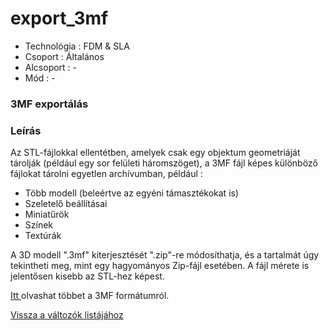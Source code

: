 # export\_3mf

* Technológia : FDM & SLA
* Csoport : Általános
* Alcsoport : -
* Mód : -

### 3MF exportálás 

### Leírás

Az STL-fájlokkal ellentétben, amelyek csak egy objektum geometriáját tárolják \(például egy sor felületi háromszöget\), a 3MF fájl képes különböző fájlokat tárolni egyetlen archívumban, például :

* Több modell \(beleértve az egyéni támasztékokat is\) 
* Szeletelő beállításai 
* Miniatűrök 
* Színek
*  Textúrák

A 3D modell ".3mf" kiterjesztését ".zip"-re módosíthatja, és a tartalmát úgy tekintheti meg, mint egy hagyományos Zip-fájl esetében. A fájl mérete is jelentősen kisebb az STL-hez képest.

[Itt ](https://3mf.io/)olvashat többet a 3MF formátumról.

[Vissza a változók listájához](./)


